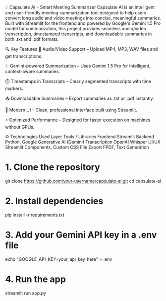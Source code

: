 💡 Capsulate AI – Smart Meeting Summarizer
Capsulate AI is an intelligent and user-friendly meeting summarization tool designed to help users convert long audio and video meetings into concise, meaningful summaries. Built with Streamlit for the frontend and powered by Google's Gemini 1.5 Pro model for summarization, this project provides seamless audio/video transcription, timestamped transcripts, and downloadable summaries in both .txt and .pdf formats.

🔍 Key Features
🎥 Audio/Video Support – Upload MP4, MP3, WAV files and get transcriptions.

✨ Gemini-powered Summarization – Uses Gemini 1.5 Pro for intelligent, context-aware summaries.

⏱️ Timestamps in Transcripts – Clearly segmented transcripts with time markers.

📥 Downloadable Summaries – Export summaries as .txt or .pdf instantly.

🎨 Modern UI – Clean, professional interface built using Streamlit.

⚡ Optimized Performance – Designed for faster execution on machines without GPUs.

⚙️ Technologies Used
Layer	Tools / Libraries
Frontend	Streamlit
Backend	Python, Google Generative AI (Gemini)
Transcription	OpenAI Whisper
UI/UX	Streamlit Components, Custom CSS
File Export	FPDF, Text Generation


# 1. Clone the repository
git clone https://github.com/your-username/capsulate-ai.git
cd capsulate-ai

# 2. Install dependencies
pip install -r requirements.txt

# 3. Add your Gemini API key in a .env file
echo "GOOGLE_API_KEY=your_api_key_here" > .env

# 4. Run the app
streamlit run app.py
